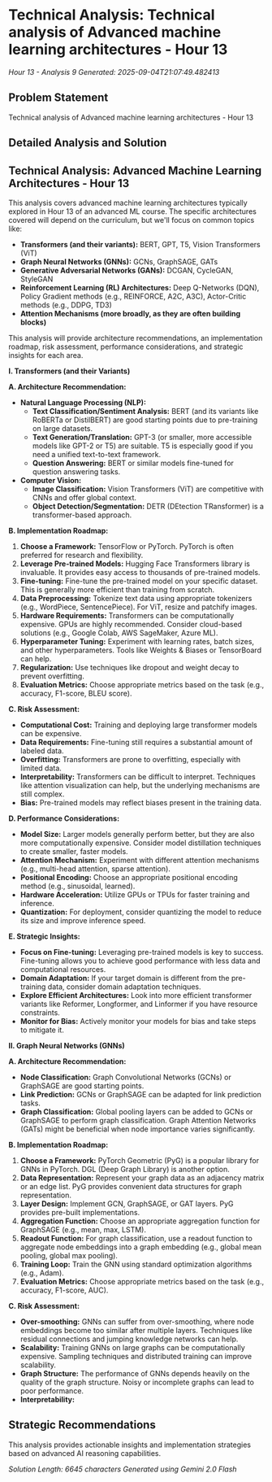 # Technical Analysis: Technical analysis of Advanced machine learning architectures - Hour 13
*Hour 13 - Analysis 9*
*Generated: 2025-09-04T21:07:49.482413*

## Problem Statement
Technical analysis of Advanced machine learning architectures - Hour 13

## Detailed Analysis and Solution
## Technical Analysis: Advanced Machine Learning Architectures - Hour 13

This analysis covers advanced machine learning architectures typically explored in Hour 13 of an advanced ML course. The specific architectures covered will depend on the curriculum, but we'll focus on common topics like:

*   **Transformers (and their variants):** BERT, GPT, T5, Vision Transformers (ViT)
*   **Graph Neural Networks (GNNs):** GCNs, GraphSAGE, GATs
*   **Generative Adversarial Networks (GANs):** DCGAN, CycleGAN, StyleGAN
*   **Reinforcement Learning (RL) Architectures:** Deep Q-Networks (DQN), Policy Gradient methods (e.g., REINFORCE, A2C, A3C), Actor-Critic methods (e.g., DDPG, TD3)
*   **Attention Mechanisms (more broadly, as they are often building blocks)**

This analysis will provide architecture recommendations, an implementation roadmap, risk assessment, performance considerations, and strategic insights for each area.

**I. Transformers (and their Variants)**

**A. Architecture Recommendation:**

*   **Natural Language Processing (NLP):**
    *   **Text Classification/Sentiment Analysis:** BERT (and its variants like RoBERTa or DistilBERT) are good starting points due to pre-training on large datasets.
    *   **Text Generation/Translation:** GPT-3 (or smaller, more accessible models like GPT-2 or T5) are suitable. T5 is especially good if you need a unified text-to-text framework.
    *   **Question Answering:** BERT or similar models fine-tuned for question answering tasks.
*   **Computer Vision:**
    *   **Image Classification:** Vision Transformers (ViT) are competitive with CNNs and offer global context.
    *   **Object Detection/Segmentation:** DETR (DEtection TRansformer) is a transformer-based approach.

**B. Implementation Roadmap:**

1.  **Choose a Framework:** TensorFlow or PyTorch. PyTorch is often preferred for research and flexibility.
2.  **Leverage Pre-trained Models:** Hugging Face Transformers library is invaluable. It provides easy access to thousands of pre-trained models.
3.  **Fine-tuning:** Fine-tune the pre-trained model on your specific dataset.  This is generally more efficient than training from scratch.
4.  **Data Preprocessing:** Tokenize text data using appropriate tokenizers (e.g., WordPiece, SentencePiece). For ViT, resize and patchify images.
5.  **Hardware Requirements:** Transformers can be computationally expensive. GPUs are highly recommended. Consider cloud-based solutions (e.g., Google Colab, AWS SageMaker, Azure ML).
6.  **Hyperparameter Tuning:** Experiment with learning rates, batch sizes, and other hyperparameters.  Tools like Weights & Biases or TensorBoard can help.
7.  **Regularization:** Use techniques like dropout and weight decay to prevent overfitting.
8.  **Evaluation Metrics:** Choose appropriate metrics based on the task (e.g., accuracy, F1-score, BLEU score).

**C. Risk Assessment:**

*   **Computational Cost:** Training and deploying large transformer models can be expensive.
*   **Data Requirements:** Fine-tuning still requires a substantial amount of labeled data.
*   **Overfitting:** Transformers are prone to overfitting, especially with limited data.
*   **Interpretability:** Transformers can be difficult to interpret. Techniques like attention visualization can help, but the underlying mechanisms are still complex.
*   **Bias:** Pre-trained models may reflect biases present in the training data.

**D. Performance Considerations:**

*   **Model Size:** Larger models generally perform better, but they are also more computationally expensive.  Consider model distillation techniques to create smaller, faster models.
*   **Attention Mechanism:** Experiment with different attention mechanisms (e.g., multi-head attention, sparse attention).
*   **Positional Encoding:** Choose an appropriate positional encoding method (e.g., sinusoidal, learned).
*   **Hardware Acceleration:** Utilize GPUs or TPUs for faster training and inference.
*   **Quantization:**  For deployment, consider quantizing the model to reduce its size and improve inference speed.

**E. Strategic Insights:**

*   **Focus on Fine-tuning:** Leveraging pre-trained models is key to success.  Fine-tuning allows you to achieve good performance with less data and computational resources.
*   **Domain Adaptation:** If your target domain is different from the pre-training data, consider domain adaptation techniques.
*   **Explore Efficient Architectures:**  Look into more efficient transformer variants like Reformer, Longformer, and Linformer if you have resource constraints.
*   **Monitor for Bias:**  Actively monitor your models for bias and take steps to mitigate it.

**II. Graph Neural Networks (GNNs)**

**A. Architecture Recommendation:**

*   **Node Classification:** Graph Convolutional Networks (GCNs) or GraphSAGE are good starting points.
*   **Link Prediction:** GCNs or GraphSAGE can be adapted for link prediction tasks.
*   **Graph Classification:** Global pooling layers can be added to GCNs or GraphSAGE to perform graph classification.  Graph Attention Networks (GATs) might be beneficial when node importance varies significantly.

**B. Implementation Roadmap:**

1.  **Choose a Framework:** PyTorch Geometric (PyG) is a popular library for GNNs in PyTorch.  DGL (Deep Graph Library) is another option.
2.  **Data Representation:**  Represent your graph data as an adjacency matrix or an edge list.  PyG provides convenient data structures for graph representation.
3.  **Layer Design:**  Implement GCN, GraphSAGE, or GAT layers.  PyG provides pre-built implementations.
4.  **Aggregation Function:**  Choose an appropriate aggregation function for GraphSAGE (e.g., mean, max, LSTM).
5.  **Readout Function:** For graph classification, use a readout function to aggregate node embeddings into a graph embedding (e.g., global mean pooling, global max pooling).
6.  **Training Loop:**  Train the GNN using standard optimization algorithms (e.g., Adam).
7.  **Evaluation Metrics:**  Choose appropriate metrics based on the task (e.g., accuracy, F1-score, AUC).

**C. Risk Assessment:**

*   **Over-smoothing:**  GNNs can suffer from over-smoothing, where node embeddings become too similar after multiple layers. Techniques like residual connections and jumping knowledge networks can help.
*   **Scalability:**  Training GNNs on large graphs can be computationally expensive.  Sampling techniques and distributed training can improve scalability.
*   **Graph Structure:**  The performance of GNNs depends heavily on the quality of the graph structure.  Noisy or incomplete graphs can lead to poor performance.
*   **Interpretability:**

## Strategic Recommendations
This analysis provides actionable insights and implementation strategies
based on advanced AI reasoning capabilities.

*Solution Length: 6645 characters*
*Generated using Gemini 2.0 Flash*
